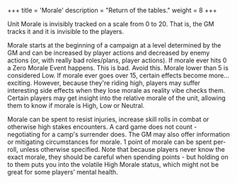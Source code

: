 +++
title = 'Morale'
description = "Return of the tables."
weight = 8
+++

Unit Morale is invisibly tracked on a scale from 0 to 20. That is, the GM tracks it and it is invisible to the players.

Morale starts at the beginning of a campaign at a level determined by the GM and can be increased by player actions and decreased by enemy actions (or, with really bad roles/plans, player actions). If morale ever hits 0 a Zero Morale Event happens. This is bad. Avoid this. Morale lower than 5 is considered Low. If morale ever goes over 15, certain effects become more... exciting. However, because they're riding high, players may suffer interesting side effects when they lose morale as reality vibe checks them. Certain players may get insight into the relative morale of the unit, allowing them to know if morale is High, Low or Neutral.

Morale can be spent to resist injuries, increase skill rolls in combat or otherwise high stakes encounters. A card game does not count - negotiating for a camp's surrender does. The GM may also offer information or mitigating circumstances for morale. 1 point of morale can be spent per-roll, unless otherwise specified. Note that because players never know the exact morale, they should be careful when spending points - but holding on to them puts you into the volatile High Morale status, which might not be great for some players’ mental health.
